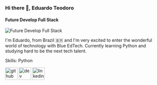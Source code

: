 ### Hi there 👋, Eduardo Teodoro
#### Future Develop Full Stack
![Future Develop Full Stack](https://scontent.fcgh36-1.fna.fbcdn.net/v/t1.6435-9/s960x960/184349071_4147139035338391_1206485366935956315_n.jpg?_nc_cat=106&ccb=1-3&_nc_sid=e3f864&_nc_ohc=Wi1Mpr4LG6YAX_NYCVt&_nc_ht=scontent.fcgh36-1.fna&tp=7&oh=01049c7e3a2aa11d63b6b22f2e36c560&oe=60BAC4DE)

I'm Eduardo, from Brazil 🇧🇷 and I'm very excited to enter the wonderful world of technology with Blue EdTech. Currently learning Python and studying hard to be the next tech talent.

Skills: Python

[<img src='https://cdn.jsdelivr.net/npm/simple-icons@3.0.1/icons/github.svg' alt='github' height='40'>](https://github.com/GHEPT)  [<img src='https://cdn.jsdelivr.net/npm/simple-icons@3.0.1/icons/dev-dot-to.svg' alt='dev' height='40'>](https://dev.to/GHEPT)  [<img src='https://cdn.jsdelivr.net/npm/simple-icons@3.0.1/icons/linkedin.svg' alt='linkedin' height='40'>](https://www.linkedin.com/in/linkedin.com/epteodoro/)  

